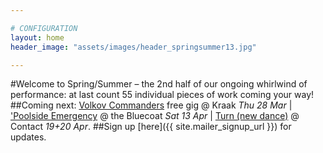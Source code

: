 ```yaml
---

# CONFIGURATION
layout: home
header_image: "assets/images/header_springsummer13.jpg"

---
```

#Welcome to Spring/Summer – the 2nd half of our ongoing whirlwind of performance: at last count 55 individual pieces of work coming your way!
##Coming next: [Volkov Commanders](/current/2013-springsummer/kraak/index.html) free gig @ Kraak *Thu 28 Mar* | ['Poolside Emergency](/current/2013-poolside/index.html) @ the Bluecoat *Sat 13 Apr* | [Turn (new dance)](/current/2013-turn/index.html) @ Contact *19+20 Apr*.
##Sign up [here]({{ site.mailer_signup_url }}) for updates.
